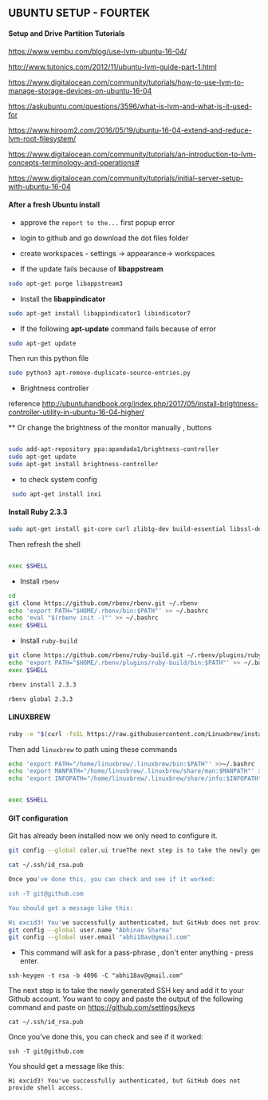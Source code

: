 ## UBUNTU SETUP - FOURTEK

#### Setup and Drive Partition Tutorials
https://www.vembu.com/blog/use-lvm-ubuntu-16-04/

http://www.tutonics.com/2012/11/ubuntu-lvm-guide-part-1.html

https://www.digitalocean.com/community/tutorials/how-to-use-lvm-to-manage-storage-devices-on-ubuntu-16-04

https://askubuntu.com/questions/3596/what-is-lvm-and-what-is-it-used-for

https://www.hiroom2.com/2016/05/19/ubuntu-16-04-extend-and-reduce-lvm-root-filesystem/

https://www.digitalocean.com/community/tutorials/an-introduction-to-lvm-concepts-terminology-and-operations#

https://www.digitalocean.com/community/tutorials/initial-server-setup-with-ubuntu-16-04


#### After a fresh Ubuntu install


- approve the `report to the...` first popup error

- login to github and go download the dot files folder 

- create workspaces - settings -> appearance-> workspaces


- If the update fails because of **libappstream**
```sh
sudo apt-get purge libappstream3
```

- Install the **libappindicator**


```sh
sudo apt-get install libappindicator1 libindicator7
```




- If the following **apt-update** command fails because of error
```sh
sudo apt-get update
```

Then run this python file

```sh
sudo python3 apt-remove-duplicate-source-entries.py

```


- Brightness controller 

reference 
http://ubuntuhandbook.org/index.php/2017/05/install-brightness-controller-utility-in-ubuntu-16-04-higher/

** Or change the brightness of the monitor manually , buttons

```sh

sudo add-apt-repository ppa:apandada1/brightness-controller
sudo apt-get update
sudo apt-get install brightness-controller
```

- to check system config

```sh
 sudo apt-get install inxi

```


#### Install Ruby 2.3.3

```sh
sudo apt-get install git-core curl zlib1g-dev build-essential libssl-dev libreadline-dev libyaml-dev libsqlite3-dev sqlite3 libxml2-dev libxslt1-dev libcurl4-openssl-dev python-software-properties libffi-dev
```

Then refresh the shell

```sh

exec $SHELL

```

- Install `rbenv`

```sh
cd
git clone https://github.com/rbenv/rbenv.git ~/.rbenv
echo 'export PATH="$HOME/.rbenv/bin:$PATH"' >> ~/.bashrc
echo 'eval "$(rbenv init -)"' >> ~/.bashrc
exec $SHELL


```

- Install `ruby-build`

```sh
git clone https://github.com/rbenv/ruby-build.git ~/.rbenv/plugins/ruby-build
echo 'export PATH="$HOME/.rbenv/plugins/ruby-build/bin:$PATH"' >> ~/.bashrc
exec $SHELL

```

```sh
rbenv install 2.3.3

rbenv global 2.3.3

```

#### LINUXBREW

```sh
ruby -e "$(curl -fsSL https://raw.githubusercontent.com/Linuxbrew/install/master/install)"

```

Then add `linuxbrew` to path using these commands

```sh
echo 'export PATH="/home/linuxbrew/.linuxbrew/bin:$PATH"' >>~/.bashrc
echo 'export MANPATH="/home/linuxbrew/.linuxbrew/share/man:$MANPATH"' >>~/.bashrc
echo 'export INFOPATH="/home/linuxbrew/.linuxbrew/share/info:$INFOPATH"' >>~/.bashrc


exec $SHELL

```


#### GIT configuration


Git has already been installed now we only need to configure it.

```sh
git config --global color.ui trueThe next step is to take the newly generated SSH key and add it to your Github account. You want to copy and paste the output of the following command and paste it here.

cat ~/.ssh/id_rsa.pub

Once you've done this, you can check and see if it worked:

ssh -T git@github.com

You should get a message like this:

Hi excid3! You've successfully authenticated, but GitHub does not provide shell access.
git config --global user.name "Abhinav Sharma"
git config --global user.email "abhi18av@gmail.com"
```


- This command will ask for a pass-phrase , don't enter anything - press enter.
```
ssh-keygen -t rsa -b 4096 -C "abhi18av@gmail.com"
```



The next step is to take the newly generated SSH key and add it to your Github account. You want to copy and paste the output of the following command and paste on https://github.com/settings/keys

```
cat ~/.ssh/id_rsa.pub
```
Once you've done this, you can check and see if it worked:

```
ssh -T git@github.com
```

You should get a message like this:

```
Hi excid3! You've successfully authenticated, but GitHub does not provide shell access.
```



